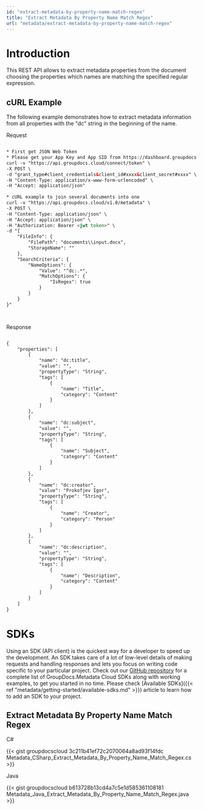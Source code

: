 ```yaml
---
id: "extract-metadata-by-property-name-match-regex"
title: "Extract Metadata By Property Name Match Regex"
url: "metadata/extract-metadata-by-property-name-match-regex"
---
```







# Introduction #

This REST API allows to extract metadata properties from the document choosing the properties which names are matching the specified regular expression.

## cURL Example ##

The following example demonstrates how to extract metadata information from all properties with the "dc" string in the beginning of the name.


 Request

```html 

* First get JSON Web Token
* Please get your App Key and App SID from https://dashboard.groupdocs.cloud/#/apps. Kindly place App Key in "client_secret" and App SID in "client_id" argument.
curl -v "https://api.groupdocs.cloud/connect/token" \
-X POST \
-d "grant_type#client_credentials&client_id#xxxx&client_secret#xxxx" \
-H "Content-Type: application/x-www-form-urlencoded" \
-H "Accept: application/json"
  
* cURL example to join several documents into one
curl -v "https://api.groupdocs.cloud/v1.0/metadata" \
-X POST \
-H "Content-Type: application/json" \
-H "Accept: application/json" \
-H "Authorization: Bearer <jwt token>" \
-d "{
    "FileInfo": {
        "FilePath": "documents\\input.docx",
        "StorageName": ""
    },
    "SearchCriteria": {
        "NameOptions": {
            "Value": "^dc:.*",
            "MatchOptions": {
                "IsRegex": true
            }
        }
    }
}"




 ```


 Response

```html 

{
    "properties": [
        {
            "name": "dc:title",
            "value": "",
            "propertyType": "String",
            "tags": [
                {
                    "name": "Title",
                    "category": "Content"
                }
            ]
        },
        {
            "name": "dc:subject",
            "value": "",
            "propertyType": "String",
            "tags": [
                {
                    "name": "Subject",
                    "category": "Content"
                }
            ]
        },
        {
            "name": "dc:creator",
            "value": "Prokofjev Igor",
            "propertyType": "String",
            "tags": [
                {
                    "name": "Creator",
                    "category": "Person"
                }
            ]
        },
        {
            "name": "dc:description",
            "value": "",
            "propertyType": "String",
            "tags": [
                {
                    "name": "Description",
                    "category": "Content"
                }
            ]
        }
    ]
}

 ```



# SDKs #

Using an SDK (API client) is the quickest way for a developer to speed up the development. An SDK takes care of a lot of low-level details of making requests and handling responses and lets you focus on writing code specific to your particular project. Check out our [GitHub repository](https://github.com/groupdocs-metadata-cloud) for a complete list of GroupDocs.Metadata Cloud SDKs along with working examples, to get you started in no time. Please check [Available SDKs]({{< ref "metadata/getting-started/available-sdks.md" >}}) article to learn how to add an SDK to your project.

## Extract Metadata By Property Name Match Regex ##


 C#



{{< gist groupdocscloud 3c211b41ef72c2070064a8ad93f14fdc Metadata_CSharp_Extract_Metadata_By_Property_Name_Match_Regex.cs >}}





 Java




{{< gist groupdocscloud b613728b13cd4a7c5e1d585361108181 Metadata_Java_Extract_Metadata_By_Property_Name_Match_Regex.java >}}






 